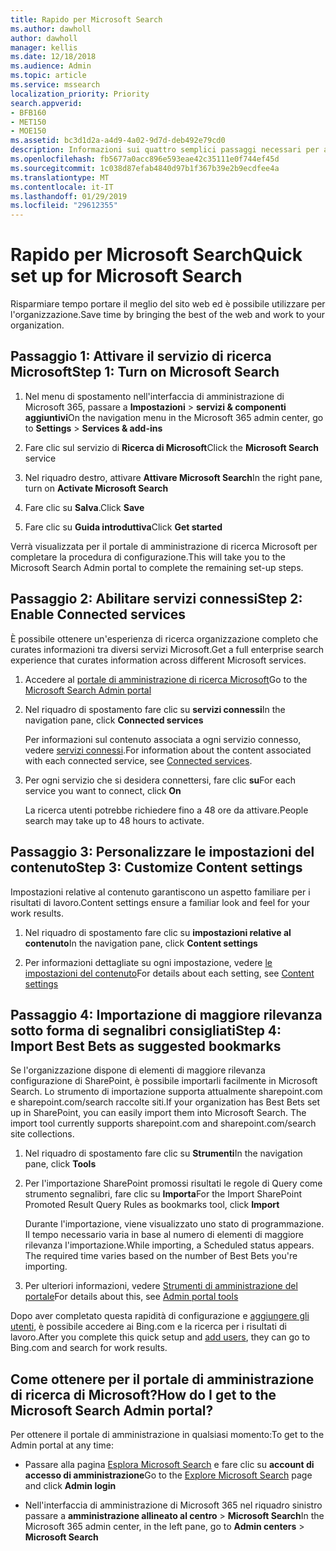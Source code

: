 ```yaml
---
title: Rapido per Microsoft Search
ms.author: dawholl
author: dawholl
manager: kellis
ms.date: 12/18/2018
ms.audience: Admin
ms.topic: article
ms.service: mssearch
localization_priority: Priority
search.appverid:
- BFB160
- MET150
- MOE150
ms.assetid: bc3d1d2a-a4d9-4a02-9d7d-deb492e79cd0
description: Informazioni sui quattro semplici passaggi necessari per abilitare e utilizzare Microsoft Search.
ms.openlocfilehash: fb5677a0acc896e593eae42c35111e0f744ef45d
ms.sourcegitcommit: 1c038d87efab4840d97b1f367b39e2b9ecdfee4a
ms.translationtype: MT
ms.contentlocale: it-IT
ms.lasthandoff: 01/29/2019
ms.locfileid: "29612355"
---
```

# <a name="quick-set-up-for-microsoft-search"></a><span data-ttu-id="31155-103">Rapido per Microsoft Search</span><span class="sxs-lookup"><span data-stu-id="31155-103">Quick set up for Microsoft Search</span></span>

<span data-ttu-id="31155-104">Risparmiare tempo portare il meglio del sito web ed è possibile utilizzare per l'organizzazione.</span><span class="sxs-lookup"><span data-stu-id="31155-104">Save time by bringing the best of the web and work to your organization.</span></span>
  
## <a name="step-1-turn-on-microsoft-search"></a><span data-ttu-id="31155-105">Passaggio 1: Attivare il servizio di ricerca Microsoft</span><span class="sxs-lookup"><span data-stu-id="31155-105">Step 1: Turn on Microsoft Search</span></span>

1. <span data-ttu-id="31155-106">Nel menu di spostamento nell'interfaccia di amministrazione di Microsoft 365, passare a **Impostazioni** \> **servizi &amp; componenti aggiuntivi**</span><span class="sxs-lookup"><span data-stu-id="31155-106">On the navigation menu in the Microsoft 365 admin center, go to **Settings** \> **Services &amp; add-ins**</span></span>
    
2. <span data-ttu-id="31155-107">Fare clic sul servizio di **Ricerca di Microsoft**</span><span class="sxs-lookup"><span data-stu-id="31155-107">Click the **Microsoft Search** service</span></span> 
    
3. <span data-ttu-id="31155-108">Nel riquadro destro, attivare **Attivare Microsoft Search**</span><span class="sxs-lookup"><span data-stu-id="31155-108">In the right pane, turn on **Activate Microsoft Search**</span></span>
    
4. <span data-ttu-id="31155-109">Fare clic su **Salva**.</span><span class="sxs-lookup"><span data-stu-id="31155-109">Click **Save**</span></span>
    
5. <span data-ttu-id="31155-110">Fare clic su **Guida introduttiva**</span><span class="sxs-lookup"><span data-stu-id="31155-110">Click **Get started**</span></span>
  
<span data-ttu-id="31155-111">Verrà visualizzata per il portale di amministrazione di ricerca Microsoft per completare la procedura di configurazione.</span><span class="sxs-lookup"><span data-stu-id="31155-111">This will take you to the Microsoft Search Admin portal to complete the remaining set-up steps.</span></span>
    
## <a name="step-2-enable-connected-services"></a><span data-ttu-id="31155-112">Passaggio 2: Abilitare servizi connessi</span><span class="sxs-lookup"><span data-stu-id="31155-112">Step 2: Enable Connected services</span></span>

<span data-ttu-id="31155-113">È possibile ottenere un'esperienza di ricerca organizzazione completo che curates informazioni tra diversi servizi Microsoft.</span><span class="sxs-lookup"><span data-stu-id="31155-113">Get a full enterprise search experience that curates information across different Microsoft services.</span></span>
  
1. <span data-ttu-id="31155-114">Accedere al [portale di amministrazione di ricerca Microsoft](https://www.bingforbusiness.com/admin)</span><span class="sxs-lookup"><span data-stu-id="31155-114">Go to the [Microsoft Search Admin portal](https://www.bingforbusiness.com/admin)</span></span>
    
2. <span data-ttu-id="31155-115">Nel riquadro di spostamento fare clic su **servizi connessi**</span><span class="sxs-lookup"><span data-stu-id="31155-115">In the navigation pane, click **Connected services**</span></span>
    
    <span data-ttu-id="31155-116">Per informazioni sul contenuto associata a ogni servizio connesso, vedere [servizi connessi](connected-services.md).</span><span class="sxs-lookup"><span data-stu-id="31155-116">For information about the content associated with each connected service, see [Connected services](connected-services.md).</span></span>
    
3. <span data-ttu-id="31155-117">Per ogni servizio che si desidera connettersi, fare clic **su**</span><span class="sxs-lookup"><span data-stu-id="31155-117">For each service you want to connect, click **On**</span></span>
    
    <span data-ttu-id="31155-118">La ricerca utenti potrebbe richiedere fino a 48 ore da attivare.</span><span class="sxs-lookup"><span data-stu-id="31155-118">People search may take up to 48 hours to activate.</span></span>
    
## <a name="step-3-customize-content-settings"></a><span data-ttu-id="31155-119">Passaggio 3: Personalizzare le impostazioni del contenuto</span><span class="sxs-lookup"><span data-stu-id="31155-119">Step 3: Customize Content settings</span></span>

<span data-ttu-id="31155-120">Impostazioni relative al contenuto garantiscono un aspetto familiare per i risultati di lavoro.</span><span class="sxs-lookup"><span data-stu-id="31155-120">Content settings ensure a familiar look and feel for your work results.</span></span> 
  
1. <span data-ttu-id="31155-121">Nel riquadro di spostamento fare clic su **impostazioni relative al contenuto**</span><span class="sxs-lookup"><span data-stu-id="31155-121">In the navigation pane, click **Content settings**</span></span>
    
2. <span data-ttu-id="31155-122">Per informazioni dettagliate su ogni impostazione, vedere [le impostazioni del contenuto](content-settings.md)</span><span class="sxs-lookup"><span data-stu-id="31155-122">For details about each setting, see [Content settings](content-settings.md)</span></span>
    
## <a name="step-4-import-best-bets-as-suggested-bookmarks"></a><span data-ttu-id="31155-123">Passaggio 4: Importazione di maggiore rilevanza sotto forma di segnalibri consigliati</span><span class="sxs-lookup"><span data-stu-id="31155-123">Step 4: Import Best Bets as suggested bookmarks</span></span>

<span data-ttu-id="31155-p101">Se l'organizzazione dispone di elementi di maggiore rilevanza configurazione di SharePoint, è possibile importarli facilmente in Microsoft Search. Lo strumento di importazione supporta attualmente sharepoint.com e sharepoint.com/search raccolte siti.</span><span class="sxs-lookup"><span data-stu-id="31155-p101">If your organization has Best Bets set up in SharePoint, you can easily import them into Microsoft Search. The import tool currently supports sharepoint.com and sharepoint.com/search site collections.</span></span> 
  
1. <span data-ttu-id="31155-126">Nel riquadro di spostamento fare clic su **Strumenti**</span><span class="sxs-lookup"><span data-stu-id="31155-126">In the navigation pane, click **Tools**</span></span>
    
2. <span data-ttu-id="31155-127">Per l'importazione SharePoint promossi risultati le regole di Query come strumento segnalibri, fare clic su **Importa**</span><span class="sxs-lookup"><span data-stu-id="31155-127">For the Import SharePoint Promoted Result Query Rules as bookmarks tool, click **Import**</span></span>
    
    <span data-ttu-id="31155-p102">Durante l'importazione, viene visualizzato uno stato di programmazione. Il tempo necessario varia in base al numero di elementi di maggiore rilevanza l'importazione.</span><span class="sxs-lookup"><span data-stu-id="31155-p102">While importing, a Scheduled status appears. The required time varies based on the number of Best Bets you're importing.</span></span>
    
3. <span data-ttu-id="31155-130">Per ulteriori informazioni, vedere [Strumenti di amministrazione del portale](admin-portal-tools.md)</span><span class="sxs-lookup"><span data-stu-id="31155-130">For details about this, see [Admin portal tools](admin-portal-tools.md)</span></span>
    
<span data-ttu-id="31155-131">Dopo aver completato questa rapidità di configurazione e [aggiungere gli utenti](add-users.md), è possibile accedere ai Bing.com e la ricerca per i risultati di lavoro.</span><span class="sxs-lookup"><span data-stu-id="31155-131">After you complete this quick setup and [add users](add-users.md), they can go to Bing.com and search for work results.</span></span> 
  
## <a name="how-do-i-get-to-the-microsoft-search-admin-portal"></a><span data-ttu-id="31155-132">Come ottenere per il portale di amministrazione di ricerca di Microsoft?</span><span class="sxs-lookup"><span data-stu-id="31155-132">How do I get to the Microsoft Search Admin portal?</span></span>

<span data-ttu-id="31155-133">Per ottenere il portale di amministrazione in qualsiasi momento:</span><span class="sxs-lookup"><span data-stu-id="31155-133">To get to the Admin portal at any time:</span></span>
  
- <span data-ttu-id="31155-134">Passare alla pagina [Esplora Microsoft Search](https://www.bing.com/business/explore) e fare clic su **account di accesso di amministrazione**</span><span class="sxs-lookup"><span data-stu-id="31155-134">Go to the [Explore Microsoft Search](https://www.bing.com/business/explore) page and click **Admin login**</span></span>
    
- <span data-ttu-id="31155-135">Nell'interfaccia di amministrazione di Microsoft 365 nel riquadro sinistro passare a **amministrazione allineato al centro** \> **Microsoft Search**</span><span class="sxs-lookup"><span data-stu-id="31155-135">In the Microsoft 365 admin center, in the left pane, go to **Admin centers** \> **Microsoft Search**</span></span>

  

